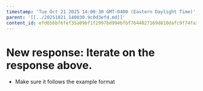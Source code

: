 ```yaml
---
timestamp: 'Tue Oct 21 2025 14:00:30 GMT-0400 (Eastern Daylight Time)'
parent: '[[../20251021_140030.9c0d3efd.md]]'
content_id: efd656bf6fef35a09bf1f2997bd994bfbf7644027169d810dafc9f74fa3f7b5e
---
```


# New response: Iterate on the response above.

* Make sure it follows the example format

